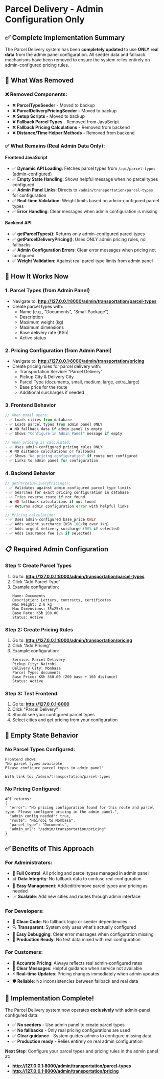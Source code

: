 # Parcel Delivery - Admin Configuration Only

## ✅ Complete Implementation Summary

The Parcel Delivery system has been **completely updated** to use **ONLY real data** from the admin panel configuration. All seeder data and fallback mechanisms have been removed to ensure the system relies entirely on admin-configured pricing rules.

## 🔧 What Was Removed

### ❌ Removed Components:
- ❌ **ParcelTypeSeeder** - Moved to backup
- ❌ **ParcelDeliveryPricingSeeder** - Moved to backup  
- ❌ **Setup Scripts** - Moved to backup
- ❌ **Fallback Parcel Types** - Removed from JavaScript
- ❌ **Fallback Pricing Calculations** - Removed from backend
- ❌ **Distance/Time Helper Methods** - Removed from backend

### ✅ What Remains (Real Admin Data Only):

#### **Frontend JavaScript**
- ✅ **Dynamic API Loading**: Fetches parcel types from `/api/parcel-types` (admin-configured)
- ✅ **Empty State Handling**: Shows helpful message when no parcel types configured
- ✅ **Admin Panel Links**: Directs to `/admin/transportation/parcel-types` for configuration
- ✅ **Real-time Validation**: Weight limits based on admin-configured parcel types
- ✅ **Error Handling**: Clear messages when admin configuration is missing

#### **Backend API**
- ✅ **getParcelTypes()**: Returns only admin-configured parcel types
- ✅ **getParcelDeliveryPricing()**: Uses ONLY admin pricing rules, no fallbacks
- ✅ **Admin Configuration Errors**: Clear error messages when pricing not configured
- ✅ **Weight Validation**: Against real parcel type limits from admin panel

## 🎯 How It Works Now

### **1. Parcel Types** (from Admin Panel)
- Navigate to: **http://127.0.0.1:8000/admin/transportation/parcel-types**
- Create parcel types with:
  - Name (e.g., "Documents", "Small Package")
  - Description
  - Maximum weight (kg)
  - Maximum dimensions
  - Base delivery rate (KSh)
  - Active status

### **2. Pricing Configuration** (from Admin Panel)
- Navigate to: **http://127.0.0.1:8000/admin/transportation/pricing**
- Create pricing rules for parcel delivery with:
  - Transportation Service: "Parcel Delivery"
  - Pickup City & Delivery City
  - Parcel Type (documents, small, medium, large, extra_large)
  - Base price for the route
  - Additional surcharges if needed

### **3. Frontend Behavior**
```javascript
// When modal opens:
- ✅ Loads cities from database
- ✅ Loads parcel types from admin panel ONLY
- ❌ NO fallback data if admin panel is empty
- ✅ Shows "Configure in Admin Panel" message if empty

// When pricing is calculated:
- ✅ Uses admin-configured pricing rules ONLY
- ❌ NO distance calculations or fallbacks
- ✅ Shows "No pricing configuration" if route not configured
- ✅ Links to admin panel for configuration
```

### **4. Backend Behavior**
```php
// getParcelDeliveryPricing():
- ✅ Validates against admin-configured parcel type limits
- ✅ Searches for exact pricing configuration in database
- ✅ Tries reverse route if not found
- ❌ NO fallback calculations if not found
- ✅ Returns admin configuration error with helpful links

// Pricing calculation:
- ✅ Uses admin-configured base_price ONLY
- ✅ Adds weight surcharge (KSh 100/kg over 1kg)
- ✅ Adds urgent delivery surcharge (50% if selected)
- ✅ Adds insurance fee (2% if selected)
```

## 📋 Required Admin Configuration

### **Step 1: Create Parcel Types**
1. Go to: **http://127.0.0.1:8000/admin/transportation/parcel-types**
2. Click "Add Parcel Type"
3. Example configuration:
   ```
   Name: Documents
   Description: Letters, contracts, certificates
   Max Weight: 2.0 kg
   Max Dimensions: 35x25x5 cm
   Base Rate: KSh 200.00
   Status: Active
   ```

### **Step 2: Create Pricing Rules**
1. Go to: **http://127.0.0.1:8000/admin/transportation/pricing**
2. Click "Add Pricing"
3. Example configuration:
   ```
   Service: Parcel Delivery
   Pickup City: Nairobi
   Delivery City: Mombasa
   Parcel Type: documents
   Base Price: KSh 360.00 (200 base + 160 distance)
   Status: Active
   ```

### **Step 3: Test Frontend**
1. Go to: **http://127.0.0.1:8000**
2. Click "Parcel Delivery"
3. Should see your configured parcel types
4. Select cities and get pricing from your configuration

## 🚨 Empty State Behavior

### **No Parcel Types Configured:**
```
Frontend shows:
"No parcel types available
Please configure parcel types in admin panel"

With link to: /admin/transportation/parcel-types
```

### **No Pricing Configured:**
```
API returns:
{
  "error": "No pricing configuration found for this route and parcel type. Please configure pricing in the admin panel.",
  "admin_config_needed": true,
  "route": "Nairobi to Mombasa",
  "parcel_type": "Documents",
  "admin_url": "/admin/transportation/pricing"
}
```

## ✅ Benefits of This Approach

### **For Administrators:**
- 🎯 **Full Control**: All pricing and parcel types managed in admin panel
- 📊 **Data Integrity**: No fallback data to confuse real configuration
- 🔧 **Easy Management**: Add/edit/remove parcel types and pricing as needed
- 📈 **Scalable**: Add new cities and routes through admin interface

### **For Developers:**
- 🧹 **Clean Code**: No fallback logic or seeder dependencies
- 🔍 **Transparent**: System only uses what's actually configured
- 🐛 **Easy Debugging**: Clear error messages when configuration missing
- 🚀 **Production Ready**: No test data mixed with real configuration

### **For Customers:**
- 💯 **Accurate Pricing**: Always reflects real admin-configured rates
- 🔔 **Clear Messages**: Helpful guidance when service not available
- ⚡ **Real-time Updates**: Pricing changes immediately when admin updates
- 🛡️ **Reliable**: No inconsistencies between fallback and real data

## 🎉 Implementation Complete!

The Parcel Delivery system now operates **exclusively** with admin-panel configured data:

- ✅ **No seeders** - Use admin panel to create parcel types
- ✅ **No fallbacks** - Only real pricing configurations are used  
- ✅ **Clear guidance** - System guides admins to configure missing data
- ✅ **Production ready** - Relies entirely on real admin configuration

**Next Step**: Configure your parcel types and pricing rules in the admin panel at:
- **http://127.0.0.1:8000/admin/transportation/parcel-types**
- **http://127.0.0.1:8000/admin/transportation/pricing**
